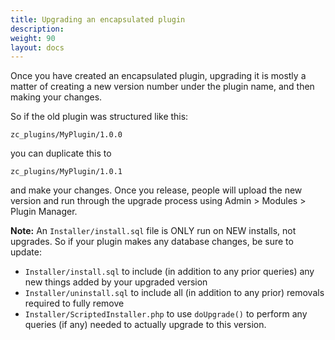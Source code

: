 ```yaml
---
title: Upgrading an encapsulated plugin 
description:  
weight: 90
layout: docs
---
```


Once you have created an encapsulated plugin, upgrading it is mostly a matter of creating a new version number under the plugin name, and then making your changes. 

So if the old plugin was structured like this: 

```
zc_plugins/MyPlugin/1.0.0
```

you can duplicate this to 

```
zc_plugins/MyPlugin/1.0.1
```

and make your changes.  Once you release, people will upload the new version and run through the upgrade process using Admin > Modules > Plugin Manager. 

**Note:** An `Installer/install.sql` file is ONLY run on NEW installs, not upgrades. 
So if your plugin makes any database changes, be sure to update:
- `Installer/install.sql` to include (in addition to any prior queries) any new things added by your upgraded version
- `Installer/uninstall.sql` to include all (in addition to any prior) removals required to fully remove
- `Installer/ScriptedInstaller.php` to use `doUpgrade()` to perform any queries (if any) needed to actually upgrade to this version.

